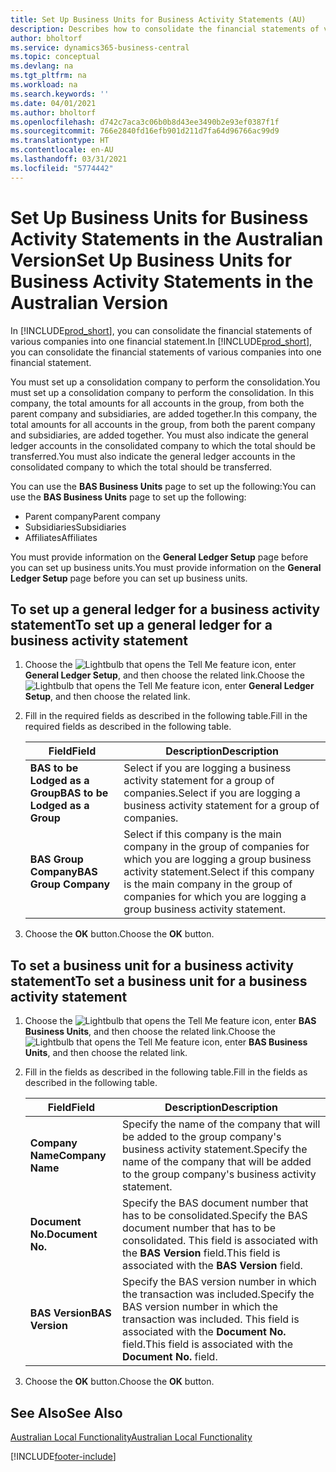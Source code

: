 ```yaml
---
title: Set Up Business Units for Business Activity Statements (AU)
description: Describes how to consolidate the financial statements of various companies into one financial statement.
author: bholtorf
ms.service: dynamics365-business-central
ms.topic: conceptual
ms.devlang: na
ms.tgt_pltfrm: na
ms.workload: na
ms.search.keywords: ''
ms.date: 04/01/2021
ms.author: bholtorf
ms.openlocfilehash: d742c7aca3c06b0b8d43ee3490b2e93ef0387f1f
ms.sourcegitcommit: 766e2840fd16efb901d211d7fa64d96766ac99d9
ms.translationtype: HT
ms.contentlocale: en-AU
ms.lasthandoff: 03/31/2021
ms.locfileid: "5774442"
---
```

# <a name="set-up-business-units-for-business-activity-statements-in-the-australian-version"></a><span data-ttu-id="42905-103">Set Up Business Units for Business Activity Statements in the Australian Version</span><span class="sxs-lookup"><span data-stu-id="42905-103">Set Up Business Units for Business Activity Statements in the Australian Version</span></span>

<span data-ttu-id="42905-104">In [!INCLUDE[prod_short](../../includes/prod_short.md)], you can consolidate the financial statements of various companies into one financial statement.</span><span class="sxs-lookup"><span data-stu-id="42905-104">In [!INCLUDE[prod_short](../../includes/prod_short.md)], you can consolidate the financial statements of various companies into one financial statement.</span></span>  

<span data-ttu-id="42905-105">You must set up a consolidation company to perform the consolidation.</span><span class="sxs-lookup"><span data-stu-id="42905-105">You must set up a consolidation company to perform the consolidation.</span></span> <span data-ttu-id="42905-106">In this company, the total amounts for all accounts in the group, from both the parent company and subsidiaries, are added together.</span><span class="sxs-lookup"><span data-stu-id="42905-106">In this company, the total amounts for all accounts in the group, from both the parent company and subsidiaries, are added together.</span></span> <span data-ttu-id="42905-107">You must also indicate the general ledger accounts in the consolidated company to which the total should be transferred.</span><span class="sxs-lookup"><span data-stu-id="42905-107">You must also indicate the general ledger accounts in the consolidated company to which the total should be transferred.</span></span>  

<span data-ttu-id="42905-108">You can use the **BAS Business Units** page to set up the following:</span><span class="sxs-lookup"><span data-stu-id="42905-108">You can use the **BAS Business Units** page to set up the following:</span></span>  

- <span data-ttu-id="42905-109">Parent company</span><span class="sxs-lookup"><span data-stu-id="42905-109">Parent company</span></span>  
- <span data-ttu-id="42905-110">Subsidiaries</span><span class="sxs-lookup"><span data-stu-id="42905-110">Subsidiaries</span></span>  
- <span data-ttu-id="42905-111">Affiliates</span><span class="sxs-lookup"><span data-stu-id="42905-111">Affiliates</span></span>  

<span data-ttu-id="42905-112">You must provide information on the **General Ledger Setup** page before you can set up business units.</span><span class="sxs-lookup"><span data-stu-id="42905-112">You must provide information on the **General Ledger Setup** page before you can set up business units.</span></span>  

## <a name="to-set-up-a-general-ledger-for-a-business-activity-statement"></a><span data-ttu-id="42905-113">To set up a general ledger for a business activity statement</span><span class="sxs-lookup"><span data-stu-id="42905-113">To set up a general ledger for a business activity statement</span></span>  
1. <span data-ttu-id="42905-114">Choose the ![Lightbulb that opens the Tell Me feature](../../media/ui-search/search_small.png "Tell me what you want to do") icon, enter **General Ledger Setup**, and then choose the related link.</span><span class="sxs-lookup"><span data-stu-id="42905-114">Choose the ![Lightbulb that opens the Tell Me feature](../../media/ui-search/search_small.png "Tell me what you want to do") icon, enter **General Ledger Setup**, and then choose the related link.</span></span>  
2. <span data-ttu-id="42905-115">Fill in the required fields as described in the following table.</span><span class="sxs-lookup"><span data-stu-id="42905-115">Fill in the required fields as described in the following table.</span></span>  

    |<span data-ttu-id="42905-116">Field</span><span class="sxs-lookup"><span data-stu-id="42905-116">Field</span></span>|<span data-ttu-id="42905-117">Description</span><span class="sxs-lookup"><span data-stu-id="42905-117">Description</span></span>|  
    |---------------------------------|---------------------------------------|  
    |<span data-ttu-id="42905-118">**BAS to be Lodged as a Group**</span><span class="sxs-lookup"><span data-stu-id="42905-118">**BAS to be Lodged as a Group**</span></span>|<span data-ttu-id="42905-119">Select if you are logging a business activity statement for a group of companies.</span><span class="sxs-lookup"><span data-stu-id="42905-119">Select if you are logging a business activity statement for a group of companies.</span></span>|  
    |<span data-ttu-id="42905-120">**BAS Group Company**</span><span class="sxs-lookup"><span data-stu-id="42905-120">**BAS Group Company**</span></span>|<span data-ttu-id="42905-121">Select if this company is the main company in the group of companies for which you are logging a group business activity statement.</span><span class="sxs-lookup"><span data-stu-id="42905-121">Select if this company is the main company in the group of companies for which you are logging a group business activity statement.</span></span>|  

3.  <span data-ttu-id="42905-122">Choose the **OK** button.</span><span class="sxs-lookup"><span data-stu-id="42905-122">Choose the **OK** button.</span></span>  

## <a name="to-set-a-business-unit-for-a-business-activity-statement"></a><span data-ttu-id="42905-123">To set a business unit for a business activity statement</span><span class="sxs-lookup"><span data-stu-id="42905-123">To set a business unit for a business activity statement</span></span>  
1. <span data-ttu-id="42905-124">Choose the ![Lightbulb that opens the Tell Me feature](../../media/ui-search/search_small.png "Tell me what you want to do") icon, enter **BAS Business Units**, and then choose the related link.</span><span class="sxs-lookup"><span data-stu-id="42905-124">Choose the ![Lightbulb that opens the Tell Me feature](../../media/ui-search/search_small.png "Tell me what you want to do") icon, enter **BAS Business Units**, and then choose the related link.</span></span>  
2. <span data-ttu-id="42905-125">Fill in the fields as described in the following table.</span><span class="sxs-lookup"><span data-stu-id="42905-125">Fill in the fields as described in the following table.</span></span>  

    |<span data-ttu-id="42905-126">Field</span><span class="sxs-lookup"><span data-stu-id="42905-126">Field</span></span>|<span data-ttu-id="42905-127">Description</span><span class="sxs-lookup"><span data-stu-id="42905-127">Description</span></span>|  
    |---------------------------------|---------------------------------------|  
    |<span data-ttu-id="42905-128">**Company Name**</span><span class="sxs-lookup"><span data-stu-id="42905-128">**Company Name**</span></span>|<span data-ttu-id="42905-129">Specify the name of the company that will be added to the group company's business activity statement.</span><span class="sxs-lookup"><span data-stu-id="42905-129">Specify the name of the company that will be added to the group company's business activity statement.</span></span>|  
    |<span data-ttu-id="42905-130">**Document No.**</span><span class="sxs-lookup"><span data-stu-id="42905-130">**Document No.**</span></span>|<span data-ttu-id="42905-131">Specify the BAS document number that has to be consolidated.</span><span class="sxs-lookup"><span data-stu-id="42905-131">Specify the BAS document number that has to be consolidated.</span></span> <span data-ttu-id="42905-132">This field is associated with the **BAS Version** field.</span><span class="sxs-lookup"><span data-stu-id="42905-132">This field is associated with the **BAS Version** field.</span></span>|  
    |<span data-ttu-id="42905-133">**BAS Version**</span><span class="sxs-lookup"><span data-stu-id="42905-133">**BAS Version**</span></span>|<span data-ttu-id="42905-134">Specify the BAS version number in which the transaction was included.</span><span class="sxs-lookup"><span data-stu-id="42905-134">Specify the BAS version number in which the transaction was included.</span></span> <span data-ttu-id="42905-135">This field is associated with the **Document No.** field.</span><span class="sxs-lookup"><span data-stu-id="42905-135">This field is associated with the **Document No.** field.</span></span>|  

3. <span data-ttu-id="42905-136">Choose the **OK** button.</span><span class="sxs-lookup"><span data-stu-id="42905-136">Choose the **OK** button.</span></span>  

## <a name="see-also"></a><span data-ttu-id="42905-137">See Also</span><span class="sxs-lookup"><span data-stu-id="42905-137">See Also</span></span>  
[<span data-ttu-id="42905-138">Australian Local Functionality</span><span class="sxs-lookup"><span data-stu-id="42905-138">Australian Local Functionality</span></span>](australia-local-functionality.md)   



[!INCLUDE[footer-include](../../includes/footer-banner.md)]